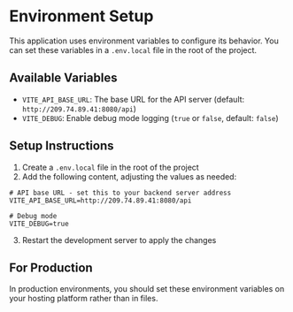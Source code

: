 
# Environment Setup

This application uses environment variables to configure its behavior. You can set these variables in a `.env.local` file in the root of the project.

## Available Variables

- `VITE_API_BASE_URL`: The base URL for the API server (default: `http://209.74.89.41:8080/api`)
- `VITE_DEBUG`: Enable debug mode logging (`true` or `false`, default: `false`)

## Setup Instructions

1. Create a `.env.local` file in the root of the project
2. Add the following content, adjusting the values as needed:

```
# API base URL - set this to your backend server address
VITE_API_BASE_URL=http://209.74.89.41:8080/api

# Debug mode
VITE_DEBUG=true
```

3. Restart the development server to apply the changes

## For Production

In production environments, you should set these environment variables on your hosting platform rather than in files.
